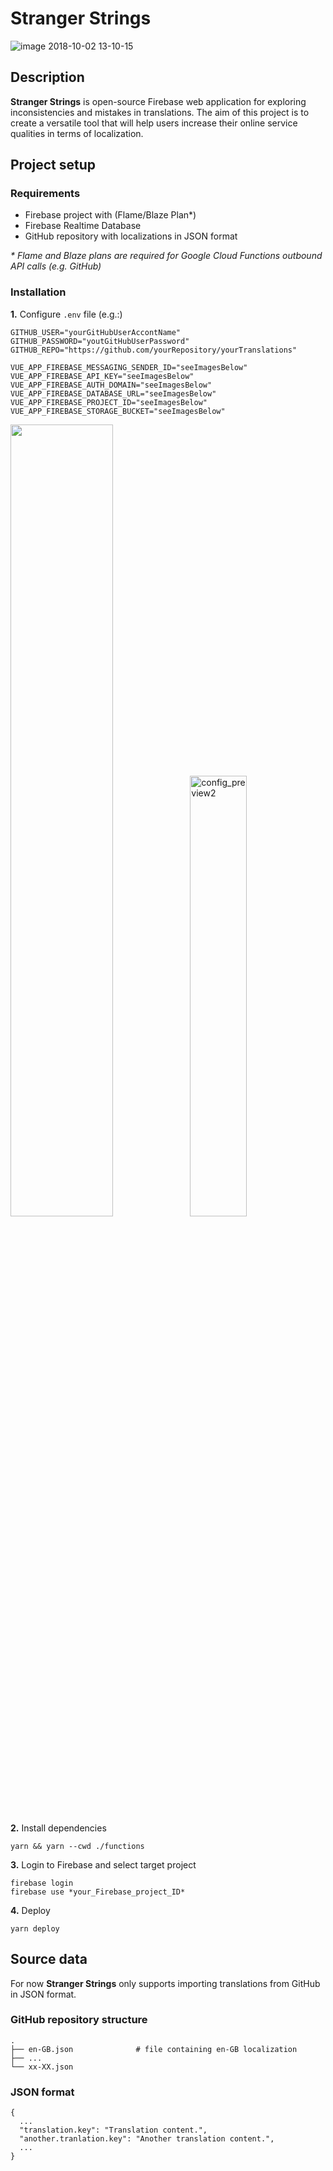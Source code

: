 # Stranger Strings

![image 2018-10-02 13-10-15](https://user-images.githubusercontent.com/26377907/46345344-87030d00-c644-11e8-8a07-27f1eee81531.png)

## Description
**Stranger Strings** is open-source Firebase web application for exploring inconsistencies and
 mistakes in translations.  The aim of this project is to create a versatile tool that will help
  users increase their online service qualities in terms of localization.

## Project setup
### Requirements
* Firebase project with (Flame/Blaze Plan*)
* Firebase Realtime Database
* GitHub repository with localizations in JSON format

*\* Flame and Blaze plans are required for Google Cloud Functions outbound API calls (e.g. GitHub)* 

### Installation
**1.** Configure ``.env`` file (e.g.:)
```
GITHUB_USER="yourGitHubUserAccontName"
GITHUB_PASSWORD="youtGitHubUserPassword"
GITHUB_REPO="https://github.com/yourRepository/yourTranslations"

VUE_APP_FIREBASE_MESSAGING_SENDER_ID="seeImagesBelow"
VUE_APP_FIREBASE_API_KEY="seeImagesBelow"
VUE_APP_FIREBASE_AUTH_DOMAIN="seeImagesBelow"
VUE_APP_FIREBASE_DATABASE_URL="seeImagesBelow"
VUE_APP_FIREBASE_PROJECT_ID="seeImagesBelow"
VUE_APP_FIREBASE_STORAGE_BUCKET="seeImagesBelow"
```
<img width="57%" src="https://user-images.githubusercontent.com/26377907/46346735-596c9280-c649-11e8-8750-63364380e73d.png"><img width="42.5%" alt="config_preview2" src="https://user-images.githubusercontent.com/26377907/46346761-6e492600-c649-11e8-9f4e-32a9404daf45.png">

**2.** Install dependencies
```
yarn && yarn --cwd ./functions
```
**3.** Login to Firebase and select target project
```
firebase login
firebase use *your_Firebase_project_ID*
```
**4.** Deploy
```
yarn deploy
```
## Source data
For now **Stranger Strings** only supports importing translations from GitHub in JSON format.

### GitHub repository structure
```
.
├── en-GB.json              # file containing en-GB localization
├── ...
└── xx-XX.json
```
### JSON format
```
{
  ...
  "translation.key": "Translation content.",
  "another.tranlation.key": "Another translation content.",
  ...
}
```

